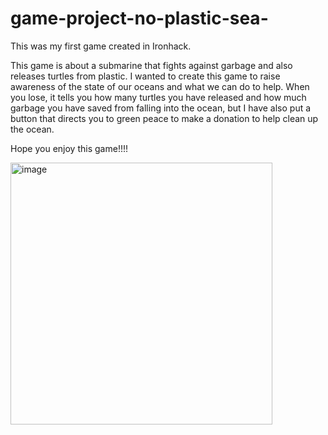 # game-project-no-plastic-sea-

This was my first game created in Ironhack.


This game is about a submarine that fights against garbage and also releases turtles from plastic. 
I wanted to create this game to raise awareness of the state of our oceans and what we can do to help.
When you lose, it tells you how many turtles you have released and how much garbage you have saved from falling into the ocean, 
but I have also put a button that directs you to green peace to make a donation to help clean up the ocean. 

Hope you enjoy this game!!!!



<img width="419" alt="image" src="https://user-images.githubusercontent.com/58277625/176998342-72551939-e12d-494c-94a9-aeca1206f5fd.png">
